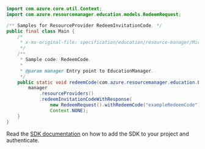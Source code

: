 ```java
import com.azure.core.util.Context;
import com.azure.resourcemanager.education.models.RedeemRequest;

/** Samples for ResourceProvider RedeemInvitationCode. */
public final class Main {
    /*
     * x-ms-original-file: specification/education/resource-manager/Microsoft.Education/preview/2021-12-01-preview/examples/RedeemCode.json
     */
    /**
     * Sample code: RedeemCode.
     *
     * @param manager Entry point to EducationManager.
     */
    public static void redeemCode(com.azure.resourcemanager.education.EducationManager manager) {
        manager
            .resourceProviders()
            .redeemInvitationCodeWithResponse(
                new RedeemRequest().withRedeemCode("exampleRedeemCode").withFirstName("test").withLastName("user"),
                Context.NONE);
    }
}
```

Read the [SDK documentation](https://github.com/Azure/azure-sdk-for-java/blob/azure-resourcemanager-education_1.0.0-beta.1/sdk/education/azure-resourcemanager-education/README.md) on how to add the SDK to your project and authenticate.
